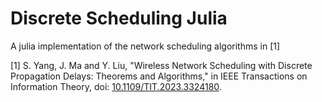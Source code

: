 # Discrete Scheduling Julia

A julia implementation of the network scheduling algorithms in [1]


[1] S. Yang, J. Ma and Y. Liu, "Wireless Network Scheduling with Discrete Propagation Delays: Theorems and Algorithms," in IEEE Transactions on Information Theory, doi: [10.1109/TIT.2023.3324180](https://doi.org/10.1109/TIT.2023.3324180).
